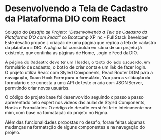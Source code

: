 # Desenvolvendo a Tela de Cadastro da Plataforma DIO com React

Solução do *Desafio de Projeto: "Desenvolvendo a Tela de Cadastro da Plataforma DIO com React"* do Bootcamp XP Inc - Full Stack Developer  
Este desafio propõe a criação de uma página que replica a tela de cadastro da plataforma DIO. A página foi construída em cima de um projeto já existente, que continha as páginas de Home, Login e Feed da DIO.

A página de Cadastro deve ter um Header, o texto do lado esquerdo, um formulário de cadastro, o botão de criar conta e um link de fazer login.  
O projeto utiliza React com Styled Components, React Router DOM para a navegação, React Hook Form para o formulário, Yup para a validação do formulário e se conecta a uma API de teste criada com JSON Server, permitindo criar novos usuários.

O código do projeto base foi desenvolvido seguindo o passo a passo apresentado pelo expert nos vídeos das aulas de Styled Components, Hooks e Formulários. O código do desafio em si foi feito inteiramente por mim, com base na formatação do projeto no Figma.

Além das funcionalidades propostas no desafio, foram feitas algumas mudanças na formatação de alguns componentes e na navegação do projeto.